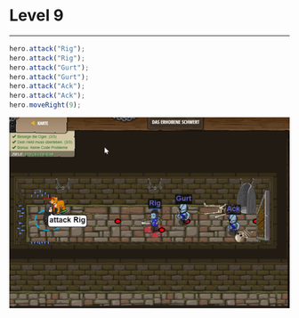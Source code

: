 # Level 9
___

```js
hero.attack("Rig");
hero.attack("Rig");
hero.attack("Gurt");
hero.attack("Gurt");
hero.attack("Ack");
hero.attack("Ack");
hero.moveRight(9);
```
<img src="images/level9.png" alt="images/level9.png" width="700"/>

